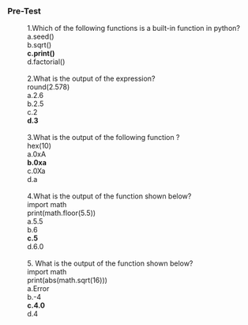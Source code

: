 ### <b>Pre-Test</b>
<dd>1.Which of the following functions is a built-in function in python?<br>
a.seed()<br>
b.sqrt()<br>
<b>c.print()</b><br>
d.factorial()<br></dd><br>
<dd>2.What is the output of the expression? <br>
round(2.578)<br>
a.2.6<br>
b.2.5<br>
c.2<br>
<b>d.3</b><br></dd><br>
<dd>3.What is the output of the following function ? <br>
hex(10)<br>
a.0xA<br>
<b>b.0xa</b><br>
c.0Xa<br>
d.a<br></dd><br>
<dd>4.What is the output of the function shown below?<br>
import math<br>
print(math.floor(5.5))<br>
a.5.5<br>
b.6<br>
<b>c.5</b><br>
d.6.0<br></dd><br>
<dd>5. What is the output of the function shown below?<br>
import math<br>
print(abs(math.sqrt(16)))<br>
a.Error<br>
b.-4<br>
<b>c.4.0</b><br>
d.4<br></dd><br>